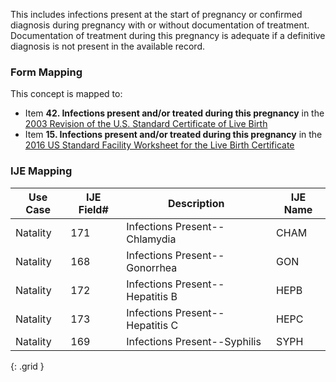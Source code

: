 This includes infections present at the start of pregnancy or confirmed diagnosis during pregnancy with or without documentation of treatment. Documentation of treatment during this pregnancy is adequate if a definitive diagnosis is not present in the available record.

### Form Mapping
This concept is mapped to:
 * Item **42. Infections present and/or treated during this pregnancy** in the [2003 Revision of the U.S. Standard Certificate of Live Birth](https://www.cdc.gov/nchs/data/dvs/birth11-03final-ACC.pdf)
 * Item **15. Infections present and/or treated during this pregnancy** in the [2016 US Standard Facility Worksheet for the Live Birth Certificate](https://www.cdc.gov/nchs/data/dvs/facility-worksheet-2016-508.pdf)

### IJE Mapping

| **Use Case** | **IJE Field#** | **Description** | **IJE Name** |
| ------------ | -------------- | --------------- | ------------ |
| Natality | 171 | Infections Present--Chlamydia | CHAM |
| Natality | 168 | Infections Present--Gonorrhea | GON |
| Natality | 172 | Infections Present--Hepatitis B | HEPB |
| Natality | 173 | Infections Present--Hepatitis C | HEPC |
| Natality | 169 | Infections Present--Syphilis | SYPH |
{: .grid }
